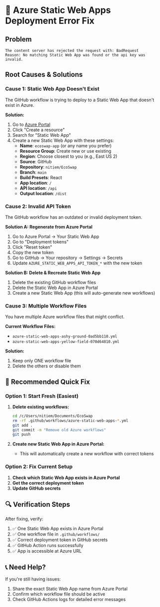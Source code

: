 # 🚨 Azure Static Web Apps Deployment Error Fix

## Problem
```
The content server has rejected the request with: BadRequest
Reason: No matching Static Web App was found or the api key was invalid.
```

## Root Causes & Solutions

### **Cause 1: Static Web App Doesn't Exist**
The GitHub workflow is trying to deploy to a Static Web App that doesn't exist in Azure.

**Solution:**
1. Go to [Azure Portal](https://portal.azure.com)
2. Click "Create a resource"
3. Search for "Static Web App"
4. Create a new Static Web App with these settings:
   - **Name**: `ecoswap-app` (or any name you prefer)
   - **Resource Group**: Create new or use existing
   - **Region**: Choose closest to you (e.g., East US 2)
   - **Source**: GitHub
   - **Repository**: `nitiem/EcoSwap`
   - **Branch**: `main`
   - **Build Presets**: React
   - **App location**: `/`
   - **API location**: `/api`
   - **Output location**: `/dist`

### **Cause 2: Invalid API Token**
The GitHub workflow has an outdated or invalid deployment token.

**Solution A: Regenerate from Azure Portal**
1. Go to Azure Portal → Your Static Web App
2. Go to "Deployment tokens"
3. Click "Reset token"
4. Copy the new token
5. Go to GitHub → Your repository → Settings → Secrets
6. Update `AZURE_STATIC_WEB_APPS_API_TOKEN_*` with the new token

**Solution B: Delete & Recreate Static Web App**
1. Delete the existing GitHub workflow files
2. Delete the Static Web App in Azure Portal
3. Create a new Static Web App (this will auto-generate new workflows)

### **Cause 3: Multiple Workflow Files**
You have multiple Azure workflow files that might conflict.

**Current Workflow Files:**
- `azure-static-web-apps-ashy-ground-0ad5bb110.yml`
- `azure-static-web-apps-yellow-field-070d64810.yml`

**Solution:**
1. Keep only ONE workflow file
2. Delete the others or disable them

## 🎯 **Recommended Quick Fix**

### Option 1: Start Fresh (Easiest)
1. **Delete existing workflows:**
   ```bash
   cd /c/Users/nitiem/Documents/EcoSwap
   rm -rf .github/workflows/azure-static-web-apps-*.yml
   git add .
   git commit -m "Remove old Azure workflows"
   git push
   ```

2. **Create new Static Web App in Azure Portal:**
   - This will automatically create a new workflow with correct tokens

### Option 2: Fix Current Setup
1. **Check which Static Web App exists in Azure Portal**
2. **Get the correct deployment token**
3. **Update GitHub secrets**

## 🔍 **Verification Steps**

After fixing, verify:
1. ✅ One Static Web App exists in Azure Portal
2. ✅ One workflow file in `.github/workflows/`
3. ✅ Correct deployment token in GitHub secrets
4. ✅ GitHub Action runs successfully
5. ✅ App is accessible at Azure URL

## 📞 **Need Help?**

If you're still having issues:
1. Share the exact Static Web App name from Azure Portal
2. Confirm which workflow file should be active
3. Check GitHub Actions logs for detailed error messages